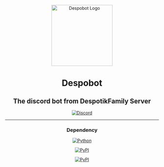 <p align="center">
	<a href="https://github.com/ClementlaPizza/Despobot" target="_blank">
		<img width="200" src="https://media.discordapp.net/attachments/851643141101715486/921488208720719912/robot_despobot_logo_v2.png" alt="Despobot Logo">
	</a>
</p>

<h1 align="center">Despobot</h1>
<h2 align="center">The discord bot from DespotikFamily Server</h2>
<p align="center">
	<a href="https://discord.gg/W8pZyWHpnr" target="_blank">
		<img alt="Discord" src="https://img.shields.io/discord/367403580015116288?color=7289DA&label=DespotikFamily&logo=discord&logoColor=white&style=for-the-badge">
	</a>
</p>

----

<h3 align="center">Dependency</h3>
<p align="center">
	<a href="https://www.python.org/downloads/release/python-3104/" target="_blank">
		<img alt="Python" src="https://img.shields.io/badge/Python-3.10.4-yellow?style=for-the-badge&logo=python&labelColor=blue&logoColor=yellow">
	</a>
</p>
<p align="center">
	<a href="https://pycord.dev" target="_blank">
		<img alt="PyPI" src="https://img.shields.io/pypi/v/py-cord/2.0.0b5?color=blue&label=Py-Cord&logo=python&logoColor=blue&style=for-the-badge">
	</a>
</p>
<p align="center">
	<a href="docs.python-requests.org/en/latest/" target="_blank">
		<img alt="PyPI" src="https://img.shields.io/pypi/v/requests?color=white&label=Requests&logoColor=white&style=for-the-badge&logo=python&logoColor=yellow">
	</a>
</p>
